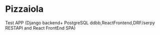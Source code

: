 # Pizzaiola

Test APP (Django backend+ PostgreSQL ddbb,ReactFrontend,DRF/serpy RESTAPI and React FrontEnd SPA)